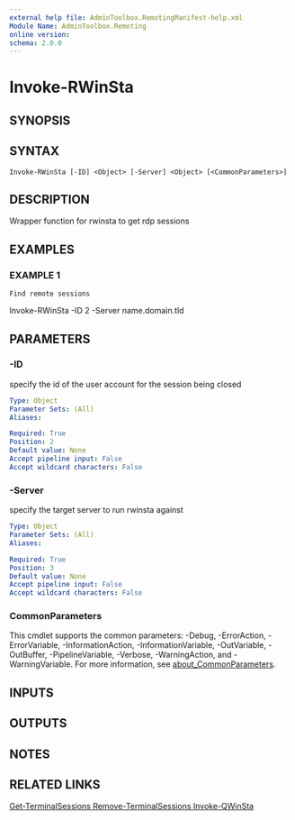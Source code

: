 ```yaml
---
external help file: AdminToolbox.RemotingManifest-help.xml
Module Name: AdminToolbox.Remoting
online version:
schema: 2.0.0
---
```


# Invoke-RWinSta

## SYNOPSIS

## SYNTAX

```
Invoke-RWinSta [-ID] <Object> [-Server] <Object> [<CommonParameters>]
```

## DESCRIPTION
Wrapper function for rwinsta to get rdp sessions

## EXAMPLES

### EXAMPLE 1
```
Find remote sessions
```

Invoke-RWinSta -ID 2 -Server name.domain.tld

## PARAMETERS

### -ID
specify the id of the user account for the session being closed

```yaml
Type: Object
Parameter Sets: (All)
Aliases:

Required: True
Position: 2
Default value: None
Accept pipeline input: False
Accept wildcard characters: False
```

### -Server
specify the target server to run rwinsta against

```yaml
Type: Object
Parameter Sets: (All)
Aliases:

Required: True
Position: 3
Default value: None
Accept pipeline input: False
Accept wildcard characters: False
```

### CommonParameters
This cmdlet supports the common parameters: -Debug, -ErrorAction, -ErrorVariable, -InformationAction, -InformationVariable, -OutVariable, -OutBuffer, -PipelineVariable, -Verbose, -WarningAction, and -WarningVariable. For more information, see [about_CommonParameters](http://go.microsoft.com/fwlink/?LinkID=113216).

## INPUTS

## OUTPUTS

## NOTES

## RELATED LINKS

[Get-TerminalSessions
Remove-TerminalSessions
Invoke-QWinSta]()

